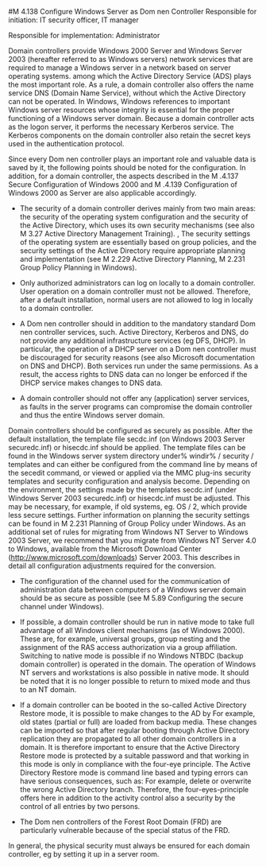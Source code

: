 #M 4.138 Configure Windows Server as Dom nen Controller
Responsible for initiation: IT security officer, IT manager

Responsible for implementation: Administrator

Domain controllers provide Windows 2000 Server and Windows Server 2003 (hereafter referred to as Windows servers) network services that are required to manage a Windows server in a network based on server operating systems. among which the Active Directory Service (ADS) plays the most important role. As a rule, a domain controller also offers the name service DNS (Domain Name Service), without which the Active Directory can not be operated. In Windows, Windows references to important Windows server resources whose integrity is essential for the proper functioning of a Windows server domain. Because a domain controller acts as the logon server, it performs the necessary Kerberos service. The Kerberos components on the domain controller also retain the secret keys used in the authentication protocol.

Since every Dom nen controller plays an important role and valuable data is saved by it, the following points should be noted for the configuration. In addition, for a domain controller, the aspects described in the M .4.137 Secure Configuration of Windows 2000 and M .4.139 Configuration of Windows 2000 as Server are also applicable accordingly.

* The security of a domain controller derives mainly from two main areas: the security of the operating system configuration and the security of the Active Directory, which uses its own security mechanisms (see also M 3.27 Active Directory Management Training). , The security settings of the operating system are essentially based on group policies, and the security settings of the Active Directory require appropriate planning and implementation (see M 2.229 Active Directory Planning, M 2.231 Group Policy Planning in Windows).
* Only authorized administrators can log on locally to a domain controller. User operation on a domain controller must not be allowed. Therefore, after a default installation, normal users are not allowed to log in locally to a domain controller.


* A Dom nen controller should in addition to the mandatory standard Dom nen controller services, such. Active Directory, Kerberos and DNS, do not provide any additional infrastructure services (eg DFS, DHCP). In particular, the operation of a DHCP server on a Dom nen controller must be discouraged for security reasons (see also Microsoft documentation on DNS and DHCP). Both services run under the same permissions. As a result, the access rights to DNS data can no longer be enforced if the DHCP service makes changes to DNS data.
* A domain controller should not offer any (application) server services, as faults in the server programs can compromise the domain controller and thus the entire Windows server domain.


Domain controllers should be configured as securely as possible. After the default installation, the template file secdc.inf (on Windows 2003 Server securedc.inf) or hisecdc.inf should be applied. The template files can be found in the Windows server system directory under% windir% / security / templates and can either be configured from the command line by means of the secedit command, or viewed or applied via the MMC plug-ins security templates and security configuration and analysis become. Depending on the environment, the settings made by the templates secdc.inf (under Windows Server 2003 securedc.inf) or hisecdc.inf must be adjusted. This may be necessary, for example, if old systems, eg. OS / 2, which provide less secure settings. Further information on planning the security settings can be found in M 2.231 Planning of Group Policy under Windows. As an additional set of rules for migrating from Windows NT Server to Windows 2003 Server, we recommend that you migrate from Windows NT Server 4.0 to Windows, available from the Microsoft Download Center (http://www.microsoft.com/downloads) Server 2003. This describes in detail all configuration adjustments required for the conversion.

* The configuration of the channel used for the communication of administration data between computers of a Windows server domain should be as secure as possible (see M 5.89 Configuring the secure channel under Windows).


* If possible, a domain controller should be run in native mode to take full advantage of all Windows client mechanisms (as of Windows 2000). These are, for example, universal groups, group nesting and the assignment of the RAS access authorization via a group affiliation. Switching to native mode is possible if no Windows NTBDC (backup domain controller) is operated in the domain. The operation of Windows NT servers and workstations is also possible in native mode. It should be noted that it is no longer possible to return to mixed mode and thus to an NT domain.


* If a domain controller can be booted in the so-called Active Directory Restore mode, it is possible to make changes to the AD by For example, old states (partial or full) are loaded from backup media. These changes can be imported so that after regular booting through Active Directory replication they are propagated to all other domain controllers in a domain. It is therefore important to ensure that the Active Directory Restore mode is protected by a suitable password and that working in this mode is only in compliance with the four-eye principle. The Active Directory Restore mode is command line based and typing errors can have serious consequences, such as: For example, delete or overwrite the wrong Active Directory branch. Therefore, the four-eyes-principle offers here in addition to the activity control also a security by the control of all entries by two persons.
* The Dom nen controllers of the Forest Root Domain (FRD) are particularly vulnerable because of the special status of the FRD.


In general, the physical security must always be ensured for each domain controller, eg by setting it up in a server room.



